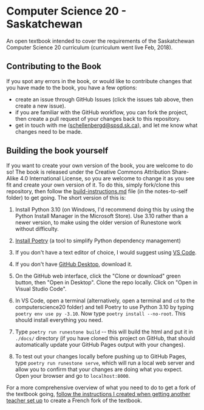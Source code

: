 # Computer Science 20 - Saskatchewan
An open textbook intended to cover the requirements of the Saskatchewan Computer Science 20 curriculum (curriculum went live Feb, 2018).

## Contributing to the Book
If you spot any errors in the book, or would like to contribute changes that you have made to the book, you have a few options:
- create an issue through GitHub Issues (click the issues tab above, then create a new issue).
- if you are familiar with the GitHub workflow, you can fork the project, then create a pull request of your changes back to this repository.
- get in touch with me (schellenbergd@spsd.sk.ca), and let me know what changes need to be made.

## Building the book yourself
If you want to create your own version of the book, you are welcome to do so! The book is released under the Creative Commons Attribution Share-Alike 4.0 International License, so you are welcome to change it as you see fit and create your own version of it. To do this, simply fork/clone this repository, then follow the [build-instructions.md](notes-to-self/build-instructions.md) file (in the notes-to-self folder) to get going. The short version of this is:

1. Install Python 3.10 (on Windows, I'd recommend doing this by using the Python Install Manager in the Microsoft Store). Use 3.10 rather than a newer version, to make using the older version of Runestone work without difficulty.

2. [Install Poetry](https://python-poetry.org/docs/#installing-with-the-official-installer) (a tool to simplify Python dependency management)

3. If you don't have a text editor of choice, I would suggest using [VS Code](https://code.visualstudio.com/). 

4. If you don't have [GitHub Desktop](https://desktop.github.com/), download it.

5. On the GitHub web interface, click the "Clone or download" green button, then "Open in Desktop". Clone the repo locally. Click on "Open in Visual Studio Code".

6.  In VS Code, open a terminal (alternatively, open a terminal and ``cd`` to the computerscience20 folder) and tell Poetry to use Python 3.10 by typing ``poetry env use py -3.10``. Now type ``poetry install --no-root``. This should install everything you need.

7.  Type ``poetry run runestone build`` -- this will build the html and put it in ``./docs/`` directory (if you have cloned this project on GitHub, that should automatically update your GitHub Pages output with your changes).

8. To test out your changes locally before pushing up to GitHub Pages, type ``poetry run runestone serve``, which will run a local web server and allow you to confirm that your changes are doing what you expect. Open your browser and go to ``localhost:8000``.

For a more comprehensive overview of what you need to do to get a fork of the textbook going, [follow the instructions I created when getting another teacher set up](notes-to-self/how-to-fork-the-textbook.rst) to create a French fork of the textbook.
